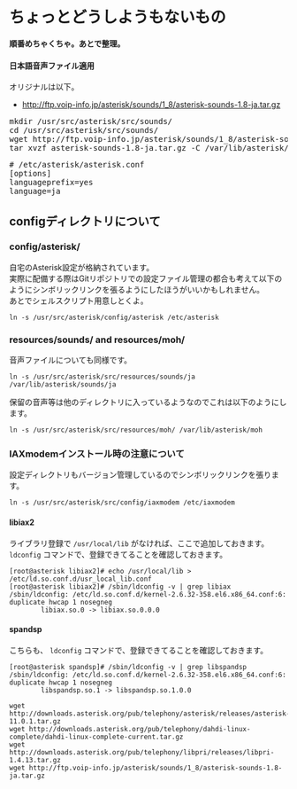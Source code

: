 # ちょっとどうしようもないもの

**順番めちゃくちゃ。あとで整理。**

#### 日本語音声ファイル適用

オリジナルは以下。

- http://ftp.voip-info.jp/asterisk/sounds/1_8/asterisk-sounds-1.8-ja.tar.gz

<pre>
mkdir /usr/src/asterisk/src/sounds/
cd /usr/src/asterisk/src/sounds/
wget http://ftp.voip-info.jp/asterisk/sounds/1_8/asterisk-sounds-1.8-ja.tar.gz
tar xvzf asterisk-sounds-1.8-ja.tar.gz -C /var/lib/asterisk/sounds
</pre>

<pre>
# /etc/asterisk/asterisk.conf
[options]
languageprefix=yes
language=ja
</pre>

## configディレクトリについて

### config/asterisk/

自宅のAsterisk設定が格納されています。  
実際に配備する際はGitリポジトリでの設定ファイル管理の都合も考えて以下のようにシンボリックリンクを張るようにしたほうがいいかもしれません。  
あとでシェルスクリプト用意しとくよ。

```
ln -s /usr/src/asterisk/config/asterisk /etc/asterisk
```

### resources/sounds/ and resources/moh/

音声ファイルについても同様です。

```
ln -s /usr/src/asterisk/src/resources/sounds/ja /var/lib/asterisk/sounds/ja
```

保留の音声等は他のディレクトリに入っているようなのでこれは以下のようにします。

```
ln -s /usr/src/asterisk/src/resources/moh/ /var/lib/asterisk/moh
```

### IAXmodemインストール時の注意について

設定ディレクトリもバージョン管理しているのでシンボリックリンクを張ります。

```
ln -s /usr/src/asterisk/src/config/iaxmodem /etc/iaxmodem
```

#### libiax2

ライブラリ登録で `/usr/local/lib` がなければ、ここで追加しておきます。
`ldconfig` コマンドで、登録できてることを確認しておきます。

```
[root@asterisk libiax2]# echo /usr/local/lib > /etc/ld.so.conf.d/usr_local_lib.conf
[root@asterisk libiax2]# /sbin/ldconfig -v | grep libiax
/sbin/ldconfig: /etc/ld.so.conf.d/kernel-2.6.32-358.el6.x86_64.conf:6: duplicate hwcap 1 nosegneg
        libiax.so.0 -> libiax.so.0.0.0
```

#### spandsp

こちらも、 `ldconfig` コマンドで、登録できてることを確認しておきます。

```
[root@asterisk spandsp]# /sbin/ldconfig -v | grep libspandsp
/sbin/ldconfig: /etc/ld.so.conf.d/kernel-2.6.32-358.el6.x86_64.conf:6: duplicate hwcap 1 nosegneg
        libspandsp.so.1 -> libspandsp.so.1.0.0
```

```
wget http://downloads.asterisk.org/pub/telephony/asterisk/releases/asterisk-11.0.1.tar.gz
wget http://downloads.asterisk.org/pub/telephony/dahdi-linux-complete/dahdi-linux-complete-current.tar.gz
wget http://downloads.asterisk.org/pub/telephony/libpri/releases/libpri-1.4.13.tar.gz
wget http://ftp.voip-info.jp/asterisk/sounds/1_8/asterisk-sounds-1.8-ja.tar.gz
```
